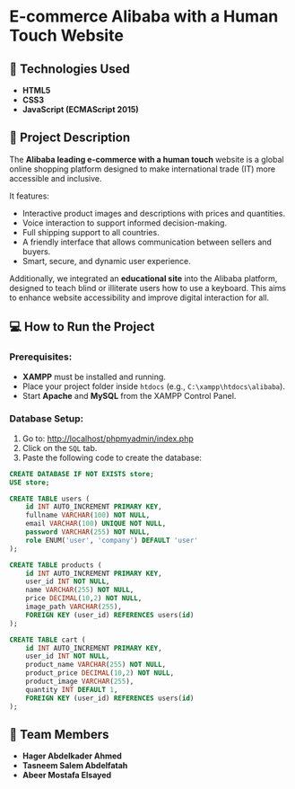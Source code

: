 # E-commerce Alibaba with a Human Touch Website

## 🔧 Technologies Used
- **HTML5**
- **CSS3**
- **JavaScript (ECMAScript 2015)**

## 📖 Project Description
The **Alibaba leading e-commerce with a human touch** website is a global online shopping platform designed to make international trade (IT) more accessible and inclusive.

It features:
- Interactive product images and descriptions with prices and quantities.
- Voice interaction to support informed decision-making.
- Full shipping support to all countries.
- A friendly interface that allows communication between sellers and buyers.
- Smart, secure, and dynamic user experience.

Additionally, we integrated an **educational site** into the Alibaba platform, designed to teach blind or illiterate users how to use a keyboard. This aims to enhance website accessibility and improve digital interaction for all.

## 💻 How to Run the Project

### Prerequisites:
- **XAMPP** must be installed and running.
- Place your project folder inside `htdocs` (e.g., `C:\xampp\htdocs\alibaba`).
- Start **Apache** and **MySQL** from the XAMPP Control Panel.

### Database Setup:
1. Go to: [http://localhost/phpmyadmin/index.php](http://localhost/phpmyadmin/index.php)
2. Click on the `SQL` tab.
3. Paste the following code to create the database:

```sql
CREATE DATABASE IF NOT EXISTS store;
USE store;

CREATE TABLE users ( 
    id INT AUTO_INCREMENT PRIMARY KEY,
    fullname VARCHAR(100) NOT NULL,
    email VARCHAR(100) UNIQUE NOT NULL,
    password VARCHAR(255) NOT NULL,
    role ENUM('user', 'company') DEFAULT 'user'
);

CREATE TABLE products ( 
    id INT AUTO_INCREMENT PRIMARY KEY,
    user_id INT NOT NULL,
    name VARCHAR(255) NOT NULL,
    price DECIMAL(10,2) NOT NULL,
    image_path VARCHAR(255),
    FOREIGN KEY (user_id) REFERENCES users(id)
);

CREATE TABLE cart (
    id INT AUTO_INCREMENT PRIMARY KEY,
    user_id INT NOT NULL,
    product_name VARCHAR(255) NOT NULL,
    product_price DECIMAL(10,2) NOT NULL,
    product_image VARCHAR(255),
    quantity INT DEFAULT 1,
    FOREIGN KEY (user_id) REFERENCES users(id)
);


```
## 👥 Team Members

- **Hager Abdelkader Ahmed**
- **Tasneem Salem Abdelfatah**
- **Abeer Mostafa Elsayed**

